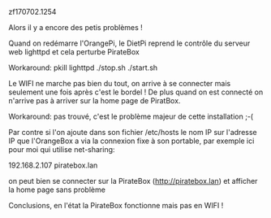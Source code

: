 zf170702.1254

Alors il y a encore des petis problèmes !


Quand on redémarre l'OrangePi, le DietPi reprend le contrôle du serveur web lighttpd et cela perturbe PirateBox

Workaround:
pkill lighttpd
./stop.sh
./start.sh


Le WIFI ne marche pas bien du tout, on arrive à se connecter mais seulement une fois après c'est le bordel !
De plus quand on est connecté on n'arrive pas à arriver sur la home page de PiratBox.

Workaround:
pas trouvé, c'est le problème majeur de cette installation ;-(


Par contre si l'on ajoute dans son fichier /etc/hosts le nom IP sur l'adresse IP  que l'OrangeBox a via la connexion fixe à son portable, 
par exemple ici pour moi qui utilise net-sharing: 

192.168.2.107 	piratebox.lan

on peut bien se connecter sur la PirateBox (http://piratebox.lan) et afficher la home page sans problème 


Conclusions, en l'état la PirateBox fonctionne mais pas en WIFI !

